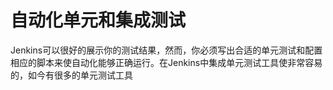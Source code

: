 # 自动化单元和集成测试

Jenkins可以很好的展示你的测试结果，然而，你必须写出合适的单元测试和配置相应的脚本来使自动化能够正确运行。在Jenkins中集成单元测试工具使非常容易的，如今有很多的单元测试工具
